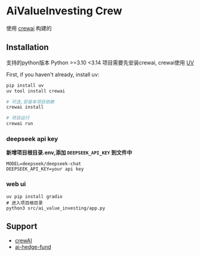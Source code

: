 # AiValueInvesting Crew

使用 [crewai](https://crewai.com) 构建的

## Installation

支持的python版本 Python >=3.10 <3.14 
项目需要先安装crewai, crewai使用 [UV](https://docs.astral.sh/uv/)

First, if you haven't already, install uv:

```bash
pip install uv
uv tool install crewai

# 可选,安装本项目依赖
crewai install

# 项目运行
crewai run
```

### deepseek api key

**新增项目根目录.env,添加 `DEEPSEEK_API_KEY` 到文件中**
```
MODEL=deepseek/deepseek-chat
DEEPSEEK_API_KEY=your api key
```

### web ui

```
uv pip install gradio
# 进入项目根目录
python3 src/ai_value_investing/app.py
```

## Support

- [crewAI](https://crewai.com)
- [ai-hedge-fund](https://github.com/virattt/ai-hedge-fund)
